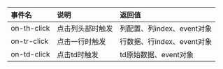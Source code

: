 | 事件名           | 说明                            |        返回值                                          |
|:----------------|:--------------------------|:-----------------------------------------------------|
| on-th-click     |  点击列头部时触发  |       列配置、列index、event对象              |
| on-tr-click    |  点击一行时触发  |       行数据、行index、event对象              |
| on-td-click    |  点击td时触发  |       td原始数据、event对象              |